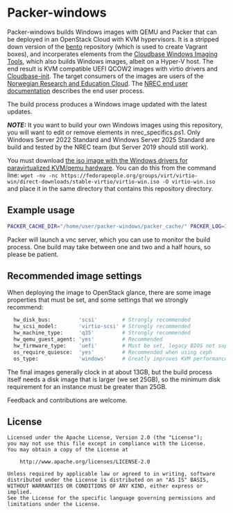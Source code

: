 # Packer-windows
Packer-windows builds Windows images with QEMU and Packer that can be deployed in an OpenStack Cloud with KVM hypervisors. It is a stripped down version of the [bento](https://github.com/chef/bento) repository (which is used to create Vagrant boxes), and incorperates elements from the [Cloudbase Windows Imaging Tools](https://github.com/cloudbase/windows-imaging-tools), which also builds Windows images, albeit on a Hyper-V host. The end result is KVM compatible UEFI QCOW2 images with virtio drivers and [Cloudbase-init](https://cloudbase.it/cloudbase-init/). The target consumers of the images are users of the [Norwegian Research and Education Cloud](https://nrec.no). The [NREC end user documentation](https://docs.nrec.no/create-windows-machine.html) describes
the end user process.

The build process produces a Windows image updated with the latest updates.

***NOTE:***
It you want to build your own Windows images using this repository, you will want to edit or remove elements in nrec_specifics.ps1. Only Windows Server 2022 Standard and Windows Server 2025 Standard are build and tested by the NREC team (but Server 2019 should still work).

You must download [the iso image with the Windows drivers for paravirtualized KVM/qemu hardware](https://fedorapeople.org/groups/virt/virtio-win/direct-downloads/stable-virtio/virtio-win.iso). You can do this from the command line: `wget -nv -nc https://fedorapeople.org/groups/virt/virtio-win/direct-downloads/stable-virtio/virtio-win.iso -O virtio-win.iso` and place it in the same directory that contains this repository directory.

## Example usage
```bash
PACKER_CACHE_DIR="/home/user/packer-windows/packer_cache/" PACKER_LOG=1 packer build --only=qemu.vm -var-file=os_pkrvars/windows/windows-2022-x86_64.pkrvars.hcl ./packer_templates/
```
Packer will launch a vnc server, which you can use to monitor the build process. One build may take between one and two and a half hours, so please be patient.

## Recommended image settings
When deploying the image to OpenStack glance, there are some image properties that must be set, and some settings that we strongly recommend:

```bash
  hw_disk_bus:         'scsi'        # Strongly recommended
  hw_scsi_model:       'virtio-scsi' # Strongly recommended
  hw_machine_type:     'q35'         # Strongly recommended
  hw_qemu_guest_agent: 'yes'         # Recommended
  hw_firmware_type:    'uefi'        # Must be set, legacy BIOS not supported by image
  os_require_quiesce:  'yes'         # Recommended when using ceph
  os_type:             'windows'     # Greatly improves KVM performance
```
The final images generally clock in at about 13GB, but the build process itself needs a disk image that is larger (we set 25GB), so the minimum disk requirement for an instance must be greater than 25GB.

Feedback and contributions are welcome.

## License

```text
Licensed under the Apache License, Version 2.0 (the "License");
you may not use this file except in compliance with the License.
You may obtain a copy of the License at

    http://www.apache.org/licenses/LICENSE-2.0

Unless required by applicable law or agreed to in writing, software
distributed under the License is distributed on an "AS IS" BASIS,
WITHOUT WARRANTIES OR CONDITIONS OF ANY KIND, either express or implied.
See the License for the specific language governing permissions and
limitations under the License.
```
